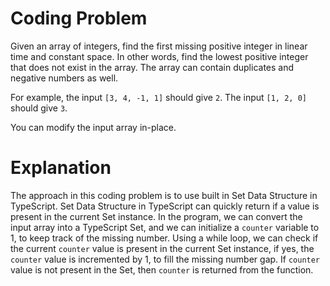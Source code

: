 # Coding Problem

Given an array of integers, find the first missing positive integer in linear time and constant space. In other words, find the lowest positive integer that does not exist in the array. The array can contain duplicates and negative numbers as well.

For example, the input `[3, 4, -1, 1]` should give `2`. The input `[1, 2, 0]` should give `3`.

You can modify the input array in-place.

# Explanation

The approach in this coding problem is to use built in Set Data Structure in TypeScript. Set Data Structure in TypeScript can quickly return if a value is present in the current Set instance. In the program, we can convert the input array into a TypeScript Set, and we can initialize a `counter` variable to 1, to keep track of the missing number. Using a while loop, we can check if the current `counter` value is present in the current Set instance, if yes, the `counter` value is incremented by 1, to fill the missing number gap. If `counter` value is not present in the Set, then `counter` is returned from the function.
